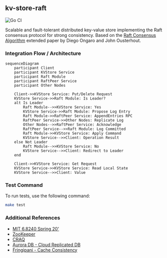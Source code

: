 ## kv-store-raft

![Go CI](https://github.com/vismaysur/kv-store-raft/actions/workflows/go-test.yml/badge.svg)

Scalable and fault-tolerant distributed key-value store implementing the Raft consensus protocol for strong consistency. Based on the [Raft Consensus Algorithm](http://nil.lcs.mit.edu/6.824/2020/papers/raft-extended.pdf) extended paper by Diego Ongaro and John Ousterhout.

### Integration Flow / Architecture

```mermaid
sequenceDiagram
    participant Client
    participant KVStore Service
    participant Raft Module
    participant RaftPeer Service
    participant Other Nodes

    Client->>KVStore Service: Put/Delete Request
    KVStore Service->>Raft Module: Is Leader?
    alt Is Leader
        Raft Module-->>KVStore Service: Yes
        KVStore Service->>Raft Module: Propose Log Entry
        Raft Module->>RaftPeer Service: AppendEntries RPC
        RaftPeer Service->>Other Nodes: Replicate Log
        Other Nodes-->>RaftPeer Service: Acknowledge
        RaftPeer Service-->>Raft Module: Log Committed
        Raft Module->>KVStore Service: Apply Command
        KVStore Service-->>Client: Operation Result
    else Not Leader
        Raft Module-->>KVStore Service: No
        KVStore Service-->>Client: Redirect to Leader
    end

    Client->>KVStore Service: Get Request
    KVStore Service->>KVStore Service: Read Local State
    KVStore Service-->>Client: Value
```

### Test Command

To run tests, use the following command:

```sh
make test
```

### Additional References

- [MIT 6.8240 Spring 20'](https://www.youtube.com/watch?v=64Zp3tzNbpE&list=PLrw6a1wE39_tb2fErI4-WkMbsvGQk9_UB&index=7)
- [ZooKeeper](https://www.usenix.org/legacy/event/atc10/tech/full_papers/Hunt.pdf)
- [CRAQ](https://www.usenix.org/legacy/event/usenix09/tech/full_papers/terrace/terrace.pdf)
- [Aurora DB - Cloud Replicated DB](https://pages.cs.wisc.edu/~yxy/cs764-f20/papers/aurora-sigmod-17.pdf)
- [Fringipani - Cache Consistency](https://pdos.csail.mit.edu/6.824/papers/thekkath-frangipani.pdf)
